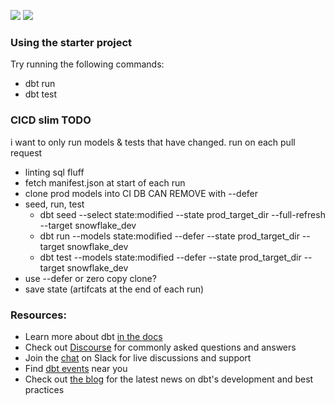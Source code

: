 ![](https://github.com/wisemuffin/dbt-snowflake-cost-monitoring/workflows/Scheduled%20production%20run/badge.svg)
![](https://github.com/wisemuffin/dbt-snowflake-cost-monitoring/workflows/Production%20deployment%20from%20main/badge.svg)

### Using the starter project

Try running the following commands:
- dbt run
- dbt test


### CICD slim TODO

i want to only run models & tests that have changed. 
run on each pull request

- linting sql fluff
- fetch manifest.json at start of each run
- clone prod models into CI DB CAN REMOVE with --defer
- seed, run, test
    - dbt seed --select state:modified --state prod_target_dir --full-refresh --target snowflake_dev
    - dbt run --models state:modified --defer --state prod_target_dir --target snowflake_dev
    - dbt test --models state:modified --defer --state prod_target_dir --target snowflake_dev
- use --defer or zero copy clone?
- save state (artifcats at the end of each run)

### Resources:
- Learn more about dbt [in the docs](https://docs.getdbt.com/docs/introduction)
- Check out [Discourse](https://discourse.getdbt.com/) for commonly asked questions and answers
- Join the [chat](http://slack.getdbt.com/) on Slack for live discussions and support
- Find [dbt events](https://events.getdbt.com) near you
- Check out [the blog](https://blog.getdbt.com/) for the latest news on dbt's development and best practices
